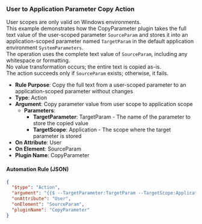 ### User to Application Parameter Copy Action

User scopes are only valid on Windows environments.  
This example demonstrates how the CopyParameter plugin takes the full text value of the user-scoped parameter `SourceParam` and stores it into an application-scoped parameter named `TargetParam` in the default application environment `SystemParameters`.  
The operation uses the complete text value of `SourceParam`, including any whitespace or formatting.  
No value transformation occurs; the entire text is copied as-is.  
The action succeeds only if `SourceParam` exists; otherwise, it fails.

- **Rule Purpose**: Copy the full text from a user-scoped parameter to an application-scoped parameter without changes  
- **Type**: Action  
- **Argument**: Copy parameter value from user scope to application scope  
  - **Parameters**:  
    - **TargetParameter**: TargetParam - The name of the parameter to store the copied value  
    - **TargetScope**: Application - The scope where the target parameter is stored  
- **On Attribute**: User  
- **On Element**: SourceParam  
- **Plugin Name**: CopyParameter  

#### Automation Rule (JSON)

```json
{
  "$type": "Action",
  "argument": "{{$ --TargetParameter:TargetParam --TargetScope:Application}}",
  "onAttribute": "User",
  "onElement": "SourceParam",
  "pluginName": "CopyParameter"
}
```
